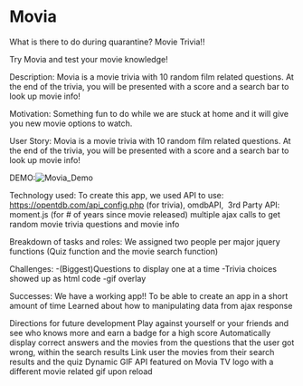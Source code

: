 # Movia
What is there to do during quarantine?
Movie Trivia!! 

Try Movia and test your movie knowledge!

Description: Movia is a movie trivia with 10 random film related questions. At the end of the trivia, you will be presented with a score and a search bar to look up movie info! 

Motivation: Something fun to do while we are stuck at home and it will give you new movie options to watch. 

User Story: Movia is a movie trivia with 10 random film related
questions. At the end of the trivia, you will be
presented with a score and a search bar to look up
movie info!


DEMO:![Movia_Demo]()

Technology used: 
To create this app, we used
API to use: https://opentdb.com/api_config.php (for trivia), omdbAPI, 
3rd Party API: moment.js (for # of years since movie released)
multiple ajax calls to get random movie trivia questions and movie info

Breakdown of tasks and roles: We assigned two people per major jquery functions (Quiz function and the movie search function)

Challenges: 
-(Biggest)Questions to display one at a time
-Trivia choices showed up as html code
-gif overlay

Successes:
We have a working app!!
To be able to create an app in a short amount of time 
Learned about how to manipulating data from ajax response

Directions for future development
Play against yourself or your friends and see who knows more and earn a badge for a high score
Automatically display correct answers and the movies from the questions that the user got wrong, within the search results
Link user the movies from their search results and the quiz
Dynamic GIF API featured on Movia TV logo with a different movie related gif upon reload


